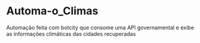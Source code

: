 # Automa-o_Climas
Automação feita com botcity que consome uma API governamental e exibe as informações climáticas das cidades recuperadas
